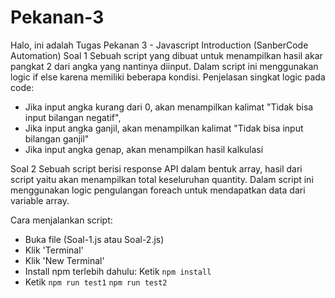 # Pekanan-3
Halo, ini adalah Tugas Pekanan 3 - Javascript Introduction (SanberCode Automation)
Soal 1
Sebuah script yang dibuat untuk menampilkan hasil akar pangkat 2 dari angka yang nantinya diinput. Dalam script ini menggunakan logic if else karena memiliki beberapa kondisi.
Penjelasan singkat logic pada code:
- Jika input angka kurang dari 0, akan menampilkan kalimat "Tidak bisa input bilangan negatif",
- Jika input angka ganjil, akan menampilkan kalimat "Tidak bisa input bilangan ganjil"
- Jika input angka genap, akan menampilkan hasil kalkulasi

Soal 2
Sebuah script berisi response API dalam bentuk array, hasil dari script yaitu akan menampilkan total keseluruhan quantity. Dalam script ini menggunakan logic pengulangan foreach untuk mendapatkan data dari variable array.


Cara menjalankan script:
- Buka file (Soal-1.js atau Soal-2.js)
- Klik 'Terminal'
- Klik 'New Terminal'
- Install npm terlebih dahulu: Ketik
`npm install`
- Ketik
`npm run test1`
`npm run test2`